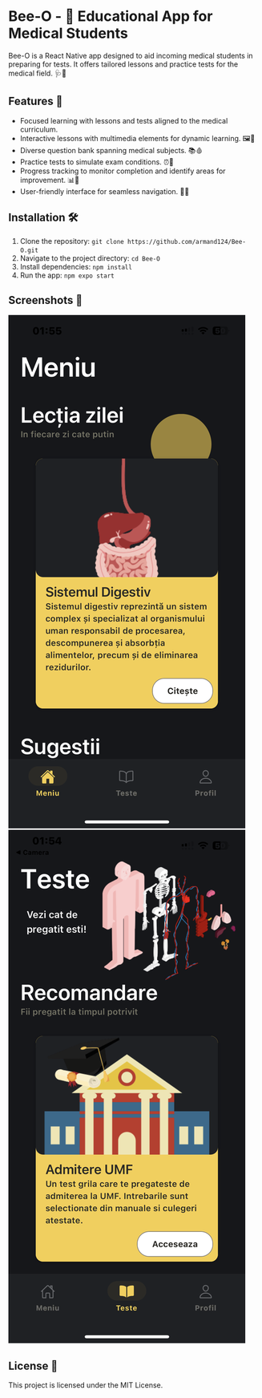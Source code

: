 # Bee-O - 🐝 Educational App for Medical Students

Bee-O is a React Native app designed to aid incoming medical students in preparing for tests. It offers tailored lessons and practice tests for the medical field. 🩺💉

## Features 🌟

- Focused learning with lessons and tests aligned to the medical curriculum.
- Interactive lessons with multimedia elements for dynamic learning. 🖼️🎥
- Diverse question bank spanning medical subjects. 📚🩸
- Practice tests to simulate exam conditions. ⏰📝
- Progress tracking to monitor completion and identify areas for improvement. 📊🚀
- User-friendly interface for seamless navigation. 🚀📱

## Installation 🛠️

1. Clone the repository: `git clone https://github.com/armand124/Bee-O.git`
2. Navigate to the project directory: `cd Bee-O`
3. Install dependencies: `npm install`
4. Run the app: `npm expo start`

## Screenshots 📸

![Screenshot 1](screenshots/screenshot2.PNG) ![Screenshot 2](screenshots/screenshot3.PNG)

## License 📜

This project is licensed under the MIT License.
